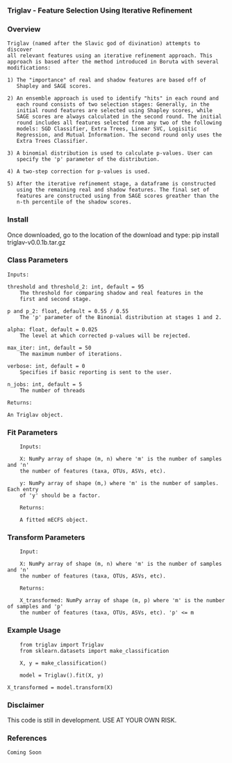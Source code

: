 ### Triglav - Feature Selection Using Iterative Refinement

### Overview
    Triglav (named after the Slavic god of divination) attempts to discover
    all relevant features using an iterative refinement approach. This
    approach is based after the method introduced in Boruta with several
    modifications:
    
    1) The "importance" of real and shadow features are based off of
       Shapley and SAGE scores.
       
    2) An ensemble approach is used to identify "hits" in each round and
       each round consists of two selection stages: Generally, in the 
       initial round features are selected using Shapley scores, while
       SAGE scores are always calculated in the second round. The initial
       round includes all features selected from any two of the following
       models: SGD Classifier, Extra Trees, Linear SVC, Logisitic
       Regression, and Mutual Information. The second round only uses the
       Extra Trees Classifier.
       
    3) A binomial distribution is used to calculate p-values. User can
       specify the 'p' parameter of the distribution.
    
    4) A two-step correction for p-values is used.
    
    5) After the iterative refinement stage, a dataframe is constructed
       using the remaining real and shadow features. The final set of
       features are constructed using from SAGE scores greather than the
       n-th percentile of the shadow scores.

### Install
Once downloaded, go to the location of the download and type:
    pip install triglav-v0.0.1b.tar.gz
    
### Class Parameters
    Inputs:

    threshold and threshold_2: int, default = 95
        The threshold for comparing shadow and real features in the
        first and second stage.

    p and p_2: float, default = 0.55 / 0.55
        The 'p' parameter of the Binomial distribution at stages 1 and 2.

    alpha: float, default = 0.025
        The level at which corrected p-values will be rejected.

    max_iter: int, default = 50
        The maximum number of iterations.

    verbose: int, default = 0
        Specifies if basic reporting is sent to the user.

    n_jobs: int, default = 5
        The number of threads

    Returns:

    An Triglav object.
            
### Fit Parameters
        Inputs:

        X: NumPy array of shape (m, n) where 'm' is the number of samples and 'n'
        the number of features (taxa, OTUs, ASVs, etc).

        y: NumPy array of shape (m,) where 'm' is the number of samples. Each entry
        of 'y' should be a factor.

        Returns:

        A fitted mECFS object.

### Transform Parameters
        Input:

        X: NumPy array of shape (m, n) where 'm' is the number of samples and 'n'
        the number of features (taxa, OTUs, ASVs, etc).

        Returns:

        X_transformed: NumPy array of shape (m, p) where 'm' is the number of samples and 'p'
        the number of features (taxa, OTUs, ASVs, etc). 'p' <= m
        
### Example Usage
        from triglav import Triglav
        from sklearn.datasets import make_classification
        
        X, y = make_classification()
        
        model = Triglav().fit(X, y)

	X_transformed = model.transform(X)

### Disclaimer
This code is still in development. USE AT YOUR OWN RISK.

### References

	Coming Soon
